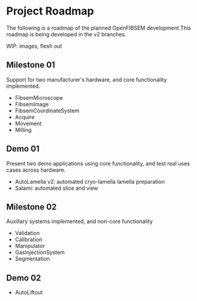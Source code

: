 # Project Roadmap

The following is a roadmap of the planned OpenFIBSEM development.This roadmap is being developed in the v2 branches. 

WIP: images, flesh out

## Milestone 01
Support for two manufacturer's hardware, and core functionality implemented.

- FibsemMicroscope
- FibsemImage
- FibsemCoordinateSystem
- Acquire
- Movement
- Milling

## Demo 01
Present two demo applications using core functionality, and test real uses cases across hardware. 

- AutoLamella v2: automated cryo-lamella lamella preparation 
- Salami: automated slice and view 

## Milestone 02
Auxillary systems implemented, and non-core functionality
- Validation
- Calibration
- Manipulator
- GasInjectionSystem
- Segmentation

## Demo 02
- AutoLiftout